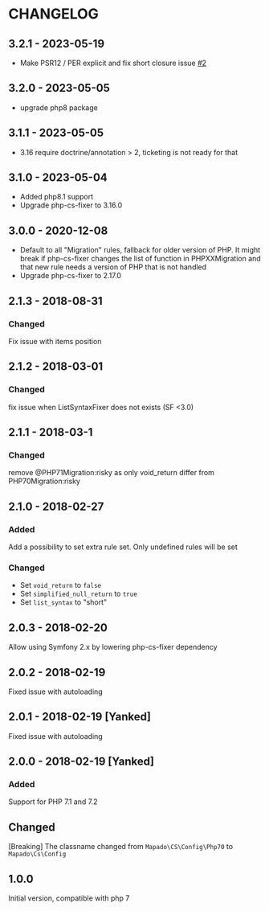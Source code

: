 CHANGELOG
===========

## 3.2.1 - 2023-05-19

- Make PSR12 / PER explicit and fix short closure issue [#2](https://github.com/mapado/php-cs-fixer-config/pull/2)

## 3.2.0 - 2023-05-05

- upgrade php8 package

## 3.1.1 - 2023-05-05

- 3.16 require doctrine/annotation > 2, ticketing is not ready for that

## 3.1.0 - 2023-05-04

- Added php8.1 support
- Upgrade php-cs-fixer to 3.16.0

## 3.0.0 - 2020-12-08

- Default to all "Migration" rules, fallback for older version of PHP. It might break if php-cs-fixer changes the list of function in PHPXXMigration and that new rule needs a version of PHP that is not handled
- Upgrade php-cs-fixer to 2.17.0

## 2.1.3 - 2018-08-31

### Changed

Fix issue with items position

## 2.1.2 - 2018-03-01

### Changed

fix issue when ListSyntaxFixer does not exists (SF <3.0)

## 2.1.1 - 2018-03-1

### Changed

remove @PHP71Migration:risky as only void_return differ from PHP70Migration:risky

## 2.1.0 - 2018-02-27

### Added

Add a possibility to set extra rule set. Only undefined rules will be set

### Changed

  * Set `void_return` to `false`
  * Set `simplified_null_return` to `true`
  * Set `list_syntax` to "short"

## 2.0.3 - 2018-02-20

Allow using Symfony 2.x by lowering php-cs-fixer dependency

## 2.0.2 - 2018-02-19

Fixed issue with autoloading

## 2.0.1 - 2018-02-19 [Yanked]

Fixed issue with autoloading

## 2.0.0 - 2018-02-19 [Yanked]

### Added 

Support for PHP 7.1 and 7.2

## Changed

[Breaking] The classname changed from `Mapado\CS\Config\Php70` to `Mapado\Cs\Config`

## 1.0.0

Initial version, compatible with php 7
